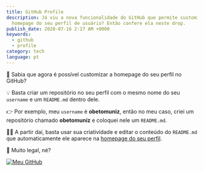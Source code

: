 ```yaml
---
title: GitHub Profile
description: Já viu a nova funcionalidade do GitHub que permite customizar a
  homepage do seu perfil de usuário? Então confere ela neste drop.
publish_date: 2020-07-16 2:17 AM +0000
keywords:
  - github
  - profile
category: tech
language: pt
---
```


🎨 Sabia que agora é possível customizar a homepage do seu perfil no GitHub?

💡 Basta criar um repositório no seu perfil com o mesmo nome do seu `username` e um `README.md` dentro dele.

👉 Por exemplo, meu `username` é **obetomuniz**, então no meu caso, criei um repositório chamado **obetomuniz** e coloquei nele um `README.md`.

🧙‍♀️ A partir daí, basta usar sua criatividade e editar o conteúdo do `README.md` que automaticamente ele aparece na [homepage do seu perfil](https://github.com/obetomuniz).

🤩 Muito legal, né?

[![Meu GitHub](https://user-images.githubusercontent.com/1680157/87679580-be2bab00-c752-11ea-9909-a7b0a5e55017.png)](https://github.com/obetomuniz)
